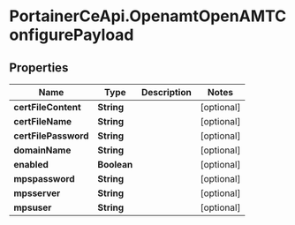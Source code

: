 # PortainerCeApi.OpenamtOpenAMTConfigurePayload

## Properties
Name | Type | Description | Notes
------------ | ------------- | ------------- | -------------
**certFileContent** | **String** |  | [optional] 
**certFileName** | **String** |  | [optional] 
**certFilePassword** | **String** |  | [optional] 
**domainName** | **String** |  | [optional] 
**enabled** | **Boolean** |  | [optional] 
**mpspassword** | **String** |  | [optional] 
**mpsserver** | **String** |  | [optional] 
**mpsuser** | **String** |  | [optional] 


